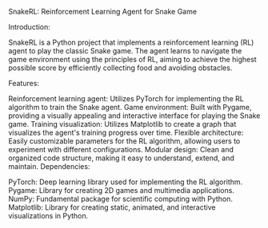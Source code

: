 SnakeRL: Reinforcement Learning Agent for Snake Game

Introduction:

SnakeRL is a Python project that implements a reinforcement learning (RL) agent to play the classic Snake game. The agent learns to navigate the game environment using the principles of RL, aiming to achieve the highest possible score by efficiently collecting food and avoiding obstacles.

Features:

Reinforcement learning agent: Utilizes PyTorch for implementing the RL algorithm to train the Snake agent.
Game environment: Built with Pygame, providing a visually appealing and interactive interface for playing the Snake game.
Training visualization: Utilizes Matplotlib to create a graph that visualizes the agent's training progress over time.
Flexible architecture: Easily customizable parameters for the RL algorithm, allowing users to experiment with different configurations.
Modular design: Clean and organized code structure, making it easy to understand, extend, and maintain.
Dependencies:

PyTorch: Deep learning library used for implementing the RL algorithm.
Pygame: Library for creating 2D games and multimedia applications.
NumPy: Fundamental package for scientific computing with Python.
Matplotlib: Library for creating static, animated, and interactive visualizations in Python.
